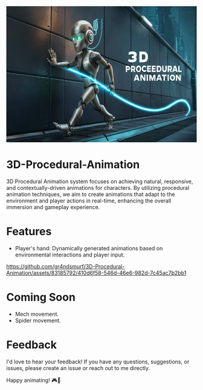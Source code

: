 <div align="center">
  <img src="Procedural-Animation-Banner.jpg" width="640" height="360" alt="Game_logo">
</div>

# 3D-Procedural-Animation
3D Procedural Animation system focuses on achieving natural, responsive, and contextually-driven animations for characters. By utilizing procedural animation techniques, we aim to create animations that adapt to the environment and player actions in real-time, enhancing the overall immersion and gameplay experience.

# Features
- Player's hand: Dynamically generated animations based on environmental interactions and player input.



https://github.com/gr4ndsmurf/3D-Procedural-Animation/assets/83185792/410d6f58-546d-46e6-982d-7c45ac7b2bb1



# Coming Soon
- Mech movement.
- Spider movement.

# Feedback
I'd love to hear your feedback! If you have any questions, suggestions, or issues, please create an issue or reach out to me directly.

Happy animating! 🎮🚀

